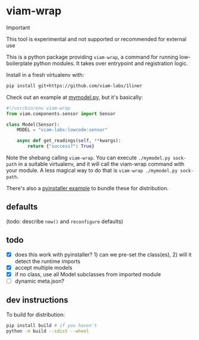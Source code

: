 # viam-wrap

> [!IMPORTANT]
> This tool is experimental and not supported or recommended for external use

This is a python package providing `viam-wrap`, a command for running low-boilerplate python modules. It takes over entrypoint and registration logic.

Install in a fresh virtualenv with:

```sh
pip install git+https://github.com/viam-labs/1liner
```

Check out an example at [mymodel.py](examples/mymodel.py), but it's basically:

```python
#!/usr/bin/env viam-wrap
from viam.components.sensor import Sensor

class Model(Sensor):
    MODEL = "viam-labs:lowcode:sensor"

    async def get_readings(self, **kwargs):
        return {"success?": True}
```

Note the shebang calling `viam-wrap`. You can execute `./mymodel.py sock-path` in a suitable virtualenv, and it will call the viam-wrap command with your module. A less magical way to do that is `viam-wrap ./mymodel.py sock-path`.

There's also a [pyinstaller example](examples/installable.py) to bundle these for distribution.

## defaults

(todo: describe `new()` and `reconfigure` defaults)

## todo

- [x] does this work with pyinstaller? 1) can we pre-set the class(es), 2) will it detect the runtime imports
- [x] accept multiple models
- [x] if no class, use all Model subclasses from imported module
- [ ] dynamic meta.json?

## dev instructions

To build for distribution:

```sh
pip install build # if you haven't
python -m build --sdist --wheel
```
